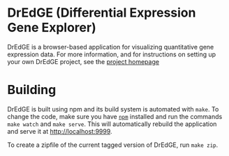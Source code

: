 # DrEdGE (Differential Expression Gene Explorer)

DrEdGE is a browser-based application for visualizing quantitative gene expression data. For more information, and for instructions on setting up your own DrEdGE project, see the [project homepage](https://dredge.bio.unc.edu/)

# Building

DrEdGE is built using npm and its build system is automated with `make`. To change the code, make sure you have [`npm`](https://docs.npmjs.com/downloading-and-installing-node-js-and-npm) installed and run the commands `make watch` and `make serve`. This will automatically rebuild the application and serve it at <http://localhost:9999>.

To create a zipfile of the current tagged version of DrEdGE, run `make zip`.
